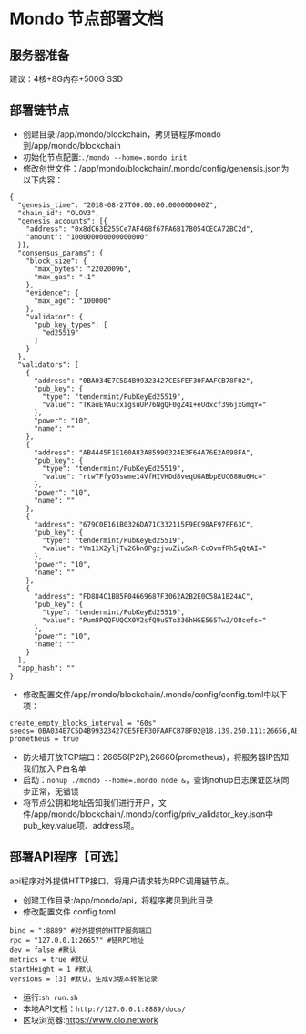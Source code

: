 # Mondo 节点部署文档
## 服务器准备
建议：4核+8G内存+500G SSD

## 部署链节点
- 创建目录:/app/mondo/blockchain，拷贝链程序mondo到/app/mondo/blockchain
- 初始化节点配置:`./mondo --home=.mondo init`
- 修改创世文件：/app/mondo/blockchain/.mondo/config/genensis.json为以下内容：
```
{
  "genesis_time": "2018-08-27T00:00:00.000000000Z",
  "chain_id": "OLOV3",
  "genesis_accounts": [{
    "address": "0x8dC63E255Ce7AF468f67FA6B17B054CECA72BC2d",
    "amount": "100000000000000000"
  }],
  "consensus_params": {
    "block_size": {
      "max_bytes": "22020096",
      "max_gas": "-1"
    },
    "evidence": {
      "max_age": "100000"
    },
    "validator": {
      "pub_key_types": [
        "ed25519"
      ]
    }
  },
  "validators": [
    {
      "address": "0BA034E7C5D4B99323427CE5FEF30FAAFCB78F02",
      "pub_key": {
        "type": "tendermint/PubKeyEd25519",
        "value": "TKauEYAucxigsuUP76NgQF0gZ41+eUdxcf396jxGmqY="
      },
      "power": "10",
      "name": ""
    },
    {
      "address": "AB4445F1E160A83A85990324E3F64A76E2A098FA",
      "pub_key": {
        "type": "tendermint/PubKeyEd25519",
        "value": "rtwTFfyO5swme14VfHIVHDd8veqUGABbpEUC68Hu6Hc="
      },
      "power": "10",
      "name": ""
    },
    {
      "address": "679C0E161B0326DA71C332115F9EC98AF97FF63C",
      "pub_key": {
        "type": "tendermint/PubKeyEd25519",
        "value": "Ym11X2yljTv26bnOPgzjvuZiuSxR+CcOvmfRh5qQtAI="
      },
      "power": "10",
      "name": ""
    },
    {
      "address": "FD884C1BB5F04669687F3062A2B2E0C58A1B24AC",
      "pub_key": {
        "type": "tendermint/PubKeyEd25519",
        "value": "Pum8PQQFUQCX0V2sfQ9uSTo336hHGE565TwJ/O8cefs="
      },
      "power": "10",
      "name": ""
    }
  ],
  "app_hash": ""
}
```
- 修改配置文件/app/mondo/blockchain/.mondo/config/config.toml中以下项：
```
create_empty_blocks_interval = "60s"
seeds='0BA034E7C5D4B99323427CE5FEF30FAAFCB78F02@18.139.250.111:26656,AB4445F1E160A83A85990324E3F64A76E2A098FA@18.140.180.203:26656,679C0E161B0326DA71C332115F9EC98AF97FF63C@13.228.188.50:26656,FD884C1BB5F04669687F3062A2B2E0C58A1B24AC@18.138.87.101:26656'
prometheus = true
```
- 防火墙开放TCP端口：26656(P2P),26660(prometheus)，将服务器IP告知我们加入IP白名单
- 启动：`nohup ./mondo --home=.mondo node &`，查询nohup日志保证区块同步正常，无错误
- 将节点公钥和地址告知我们进行开户，文件/app/mondo/blockchain/.mondo/config/priv_validator_key.json中pub_key.value项、address项。

## 部署API程序【可选】
api程序对外提供HTTP接口，将用户请求转为RPC调用链节点。

- 创建工作目录:/app/mondo/api，将程序拷贝到此目录
- 修改配置文件 config.toml
```
bind = ":8889" #对外提供的HTTP服务端口
rpc = "127.0.0.1:26657" #链RPC地址
dev = false #默认
metrics = true #默认
startHeight = 1 #默认
versions = [3] #默认，生成v3版本转账记录
```
- 运行:`sh run.sh`
- 本地API文档：`http://127.0.0.1:8889/docs/`
- 区块浏览器:https://www.olo.network